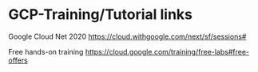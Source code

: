 # GCP-Training/Tutorial links

Google Cloud Net 2020
https://cloud.withgoogle.com/next/sf/sessions#

Free hands-on training
https://cloud.google.com/training/free-labs#free-offers
